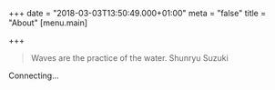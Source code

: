 +++
date = "2018-03-03T13:50:49.000+01:00"
meta = "false"
title = "About"
[menu.main]

+++
> Waves are the practice of the water. Shunryu Suzuki

Connecting...